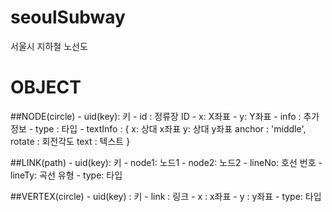 # seoulSubway
서울시 지하철 노선도

# OBJECT
##NODE(circle)
	- uid(key):  키
	- id : 정류장 ID
	- x: X좌표
	- y: Y좌표
	- info : 추가정보
	- type : 타입
	- textInfo : {
		x: 상대 x좌표
		y: 상대 y좌표
		anchor : 'middle',
		rotate : 회전각도
		text : 텍스트 
	}

##LINK(path)
	- uid(key): 키
	- node1: 노드1
	- node2: 노드2
	- lineNo: 호선 번호
  	- lineTy: 곡선 유형
	- type: 타입

##VERTEX(circle)
	- uid(key) : 키
	- link : 링크
	- x : x좌표
	- y : y좌표
	- type: 타입

